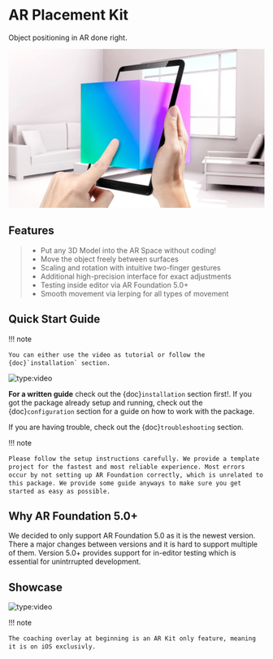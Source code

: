 # AR Placement Kit

Object positioning in AR done right.

![Alt text](images/arplacementthumbnail.jpeg)

## Features

> - Put any 3D Model into the AR Space without coding!
> - Move the object freely between surfaces
> - Scaling and rotation with intuitive two-finger gestures
> - Additional high-precision interface for exact adjustments
> - Testing inside editor via AR Foundation 5.0+
> - Smooth movement via lerping for all types of movement

## Quick Start Guide

!!! note

    You can either use the video as tutorial or follow the {doc}`installation` section.


![type:video](https://www.youtube.com/embed/g8V4sUp5q_Q)

**For a written guide** check out the {doc}`installation` section first!. If you got the package already setup and running, check out the {doc}`configuration` section for a guide on how to work with the package.

If you are having trouble, check out the {doc}`troubleshooting` section.

!!! note

    Please follow the setup instructions carefully. We provide a template project for the fastest and most reliable experience. Most errors occur by not setting up AR Foundation correctly, which is unrelated to this package. We provide some guide anyways to make sure you get started as easy as possible.

## Why AR Foundation 5.0+

We decided to only support AR Foundation 5.0 as it is the newest version. There a major changes between versions and it is hard to support multiple of them.
Version 5.0+ provides support for in-editor testing which is essential for unintrrupted development.

## Showcase


![type:video](https://www.youtube.com/embed/P2HiouySJG8)

!!! note

    The coaching overlay at beginning is an AR Kit only feature, meaning it is on iOS exclusivly.


